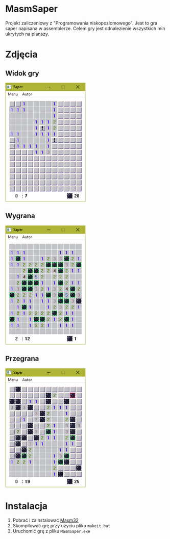 # MasmSaper

Projekt zaliczeniowy z "Programowania niskopoziomowego".
Jest to gra saper napisana w assemblerze. Celem gry jest odnalezienie wszystkich min ukrytych na planszy.

# Zdjęcia

## Widok gry
![gra](art/gra.png)

## Wygrana
![wygrana](art/wygrana.png)

## Przegrana

![przegrana](art/przegrana.png)

# Instalacja

1. Pobrać i zainstalować [Masm32]
2. Skompilować grę przy użyciu pliku `makeit.bat`
3. Uruchomić grę z pliku `MasmSaper.exe`

[Masm32]: http://www.masm32.com/download.htm